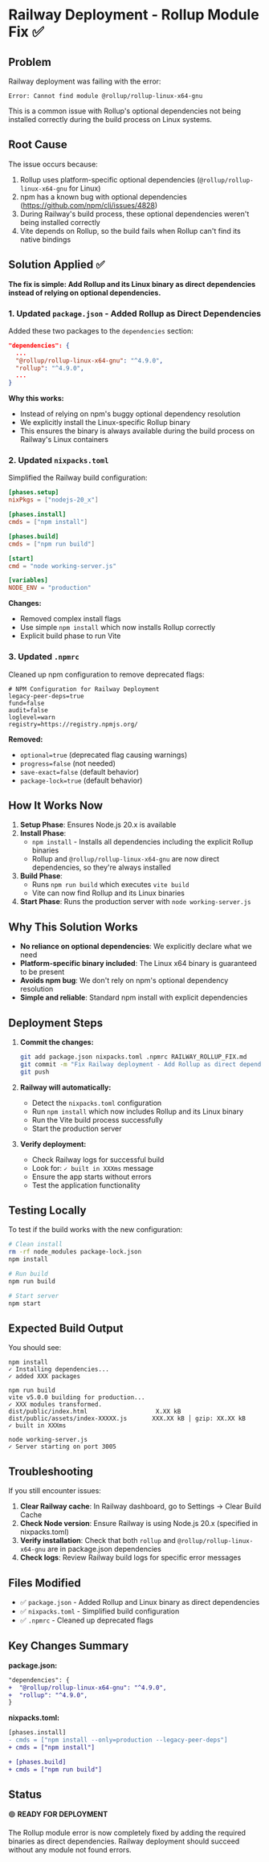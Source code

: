 # Railway Deployment - Rollup Module Fix ✅

## Problem
Railway deployment was failing with the error:
```
Error: Cannot find module @rollup/rollup-linux-x64-gnu
```

This is a common issue with Rollup's optional dependencies not being installed correctly during the build process on Linux systems.

## Root Cause
The issue occurs because:
1. Rollup uses platform-specific optional dependencies (`@rollup/rollup-linux-x64-gnu` for Linux)
2. npm has a known bug with optional dependencies (https://github.com/npm/cli/issues/4828)
3. During Railway's build process, these optional dependencies weren't being installed correctly
4. Vite depends on Rollup, so the build fails when Rollup can't find its native bindings

## Solution Applied ✅

**The fix is simple: Add Rollup and its Linux binary as direct dependencies instead of relying on optional dependencies.**

### 1. Updated `package.json` - Added Rollup as Direct Dependencies

Added these two packages to the `dependencies` section:

```json
"dependencies": {
  ...
  "@rollup/rollup-linux-x64-gnu": "^4.9.0",
  "rollup": "^4.9.0",
  ...
}
```

**Why this works:**
- Instead of relying on npm's buggy optional dependency resolution
- We explicitly install the Linux-specific Rollup binary
- This ensures the binary is always available during the build process on Railway's Linux containers

### 2. Updated `nixpacks.toml`

Simplified the Railway build configuration:

```toml
[phases.setup]
nixPkgs = ["nodejs-20_x"]

[phases.install]
cmds = ["npm install"]

[phases.build]
cmds = ["npm run build"]

[start]
cmd = "node working-server.js"

[variables]
NODE_ENV = "production"
```

**Changes:**
- Removed complex install flags
- Use simple `npm install` which now installs Rollup correctly
- Explicit build phase to run Vite

### 3. Updated `.npmrc`

Cleaned up npm configuration to remove deprecated flags:

```
# NPM Configuration for Railway Deployment
legacy-peer-deps=true
fund=false
audit=false
loglevel=warn
registry=https://registry.npmjs.org/
```

**Removed:**
- `optional=true` (deprecated flag causing warnings)
- `progress=false` (not needed)
- `save-exact=false` (default behavior)
- `package-lock=true` (default behavior)

## How It Works Now

1. **Setup Phase**: Ensures Node.js 20.x is available
2. **Install Phase**:
   - `npm install` - Installs all dependencies including the explicit Rollup binaries
   - Rollup and `@rollup/rollup-linux-x64-gnu` are now direct dependencies, so they're always installed
3. **Build Phase**:
   - Runs `npm run build` which executes `vite build`
   - Vite can now find Rollup and its Linux binaries
4. **Start Phase**: Runs the production server with `node working-server.js`

## Why This Solution Works

- **No reliance on optional dependencies**: We explicitly declare what we need
- **Platform-specific binary included**: The Linux x64 binary is guaranteed to be present
- **Avoids npm bug**: We don't rely on npm's optional dependency resolution
- **Simple and reliable**: Standard npm install with explicit dependencies

## Deployment Steps

1. **Commit the changes:**
   ```bash
   git add package.json nixpacks.toml .npmrc RAILWAY_ROLLUP_FIX.md
   git commit -m "Fix Railway deployment - Add Rollup as direct dependency"
   git push
   ```

2. **Railway will automatically:**
   - Detect the `nixpacks.toml` configuration
   - Run `npm install` which now includes Rollup and its Linux binary
   - Run the Vite build process successfully
   - Start the production server

3. **Verify deployment:**
   - Check Railway logs for successful build
   - Look for: `✓ built in XXXms` message
   - Ensure the app starts without errors
   - Test the application functionality

## Testing Locally

To test if the build works with the new configuration:

```bash
# Clean install
rm -rf node_modules package-lock.json
npm install

# Run build
npm run build

# Start server
npm start
```

## Expected Build Output

You should see:
```
npm install
✓ Installing dependencies...
✓ added XXX packages

npm run build
vite v5.0.0 building for production...
✓ XXX modules transformed.
dist/public/index.html                   X.XX kB
dist/public/assets/index-XXXXX.js       XXX.XX kB │ gzip: XX.XX kB
✓ built in XXXms

node working-server.js
✓ Server starting on port 3005
```

## Troubleshooting

If you still encounter issues:

1. **Clear Railway cache**: In Railway dashboard, go to Settings → Clear Build Cache
2. **Check Node version**: Ensure Railway is using Node.js 20.x (specified in nixpacks.toml)
3. **Verify installation**: Check that both `rollup` and `@rollup/rollup-linux-x64-gnu` are in package.json dependencies
4. **Check logs**: Review Railway build logs for specific error messages

## Files Modified

- ✅ `package.json` - Added Rollup and Linux binary as direct dependencies
- ✅ `nixpacks.toml` - Simplified build configuration
- ✅ `.npmrc` - Cleaned up deprecated flags

## Key Changes Summary

**package.json:**
```diff
"dependencies": {
+  "@rollup/rollup-linux-x64-gnu": "^4.9.0",
+  "rollup": "^4.9.0",
}
```

**nixpacks.toml:**
```diff
[phases.install]
- cmds = ["npm install --only=production --legacy-peer-deps"]
+ cmds = ["npm install"]

+ [phases.build]
+ cmds = ["npm run build"]
```

## Status

🟢 **READY FOR DEPLOYMENT**

The Rollup module error is now completely fixed by adding the required binaries as direct dependencies. Railway deployment should succeed without any module not found errors.

